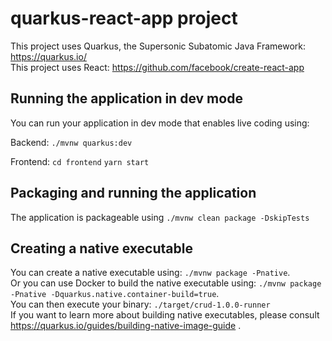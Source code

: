 # quarkus-react-app project
This project uses Quarkus, the Supersonic Subatomic Java Framework: https://quarkus.io/  
This project uses React: https://github.com/facebook/create-react-app  

## Running the application in dev mode

You can run your application in dev mode that enables live coding using:

Backend: 
  `./mvnw quarkus:dev`

Frontend: 
  `cd frontend`
  `yarn start`

## Packaging and running the application  

The application is packageable using `./mvnw clean package -DskipTests`

## Creating a native executable

You can create a native executable using: `./mvnw package -Pnative`.  
Or you can use Docker to build the native executable using: `./mvnw package -Pnative -Dquarkus.native.container-build=true`.  
You can then execute your binary: `./target/crud-1.0.0-runner`  
If you want to learn more about building native executables, please consult https://quarkus.io/guides/building-native-image-guide .  